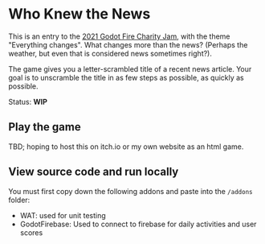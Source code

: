 # Who Knew the News

This is an entry to the [2021 Godot Fire Charity Jam](https://itch.io/jam/godot-fire-charity-jam-1), with the theme "Everything changes". What changes more than the news? (Perhaps the weather, but even that is considered news sometimes right?).

The game gives you a letter-scrambled title of a recent news article. Your goal is to unscramble the title in as few steps as possible, as quickly as possible.

Status: **WIP**

## Play the game

TBD; hoping to host this on itch.io or my own website as an html game.

## View source code and run locally

You must first copy down the following addons and paste into the `/addons` folder:

- WAT: used for unit testing
- GodotFirebase: Used to connect to firebase for daily activities and user scores
